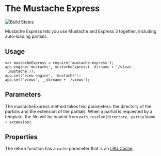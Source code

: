 # The Mustache Express

[![Build Status](https://travis-ci.org/bryanburgers/node-mustache-express.png)](https://travis-ci.org/bryanburgers/node-mustache-express)

Mustache Express lets you use Mustache and Express 3 together, including auto-loading partials.

## Usage

    var mustacheExpress = require('mustache-express');
    app.engine('mustache', mustacheExpress(__dirname + '/views', '.mustache'));
    app.set('view engine', 'mustache');
    app.set('views', __dirname + '/views');

## Parameters

The mustacheExpress method takes two parameters: the directory of the partials and the extension of the partials. When a partial is requested by a template, the file will be loaded from `path.resolve(directory, partialName + extension)`.

## Properties

The return function has a `cache` parameter that is an [LRU Cache](https://github.com/isaacs/node-lru-cache).
